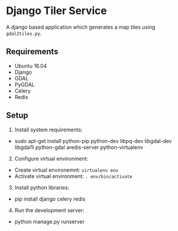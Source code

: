 # Django Tiler Service
A django based application which generates a map tiles using `gdal2tiles.py`.

## Requirements
- Ubuntu 16.04
- Django
- GDAL
- PyGDAL
- Celery
- Redis

## Setup
1. Install system requirements:
  - sudo apt-get install python-pip python-dev libpq-dev libgdal-dev libgdal1i python-gdal aredis-server python-virtualenv
2. Configure virtual environment:
 - Create virtual environemnt: `virtualenv env`
 - Activate virtual environment: `. env/bin/activate`
3. Install python libraries:
 - pip install django celery redis
4. Run the development server:
 - python manage.py runserver
